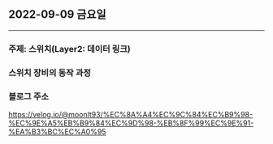 ## 2022-09-09 금요일

---

### 주제: 스위치(Layer2: 데이터 링크)

### 스위치 장비의 동작 과정

### 블로그 주소
https://velog.io/@moonlt93/%EC%8A%A4%EC%9C%84%EC%B9%98-%EC%9E%A5%EB%B9%84%EC%9D%98-%EB%8F%99%EC%9E%91-%EA%B3%BC%EC%A0%95
